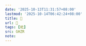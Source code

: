 ```yaml
---
date: '2025-10-13T11:31:57+08:00'
lastmod: '2025-10-14T06:42:24+08:00'
title: 󰫋
url: 󰫋
tags: [紇]
src: GHZR
note:
---
```

